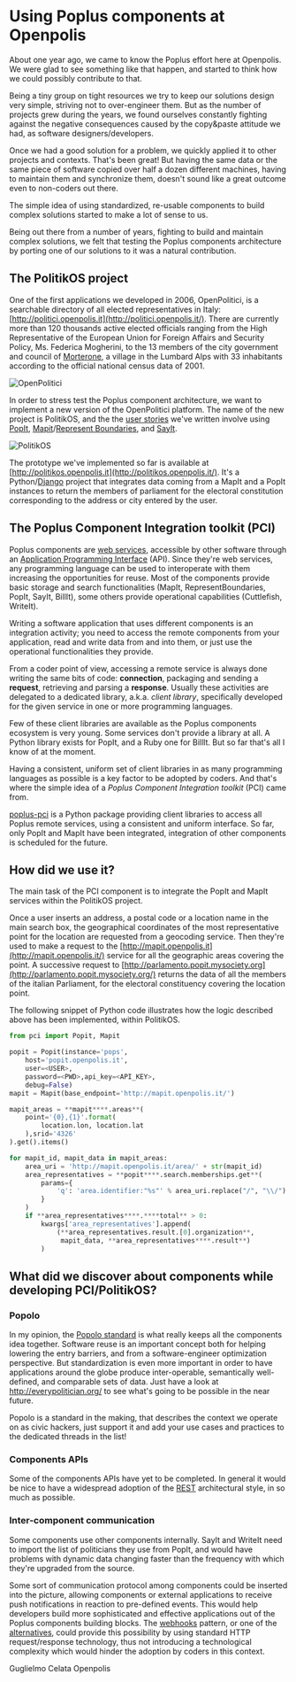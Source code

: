 # Using Poplus components at Openpolis

About one year ago, we came to know the Poplus effort here at Openpolis. We were glad to see something like that happen, and started to think how we could possibly contribute to that.

Being a tiny group on tight resources we try to keep our solutions design very simple, striving not to over-engineer them. But as the number of projects grew during the years, we found ourselves constantly fighting against the negative consequences caused by the copy&paste attitude we had, as software designers/developers. 

Once we had a good solution for a problem, we quickly applied it to other projects and contexts. That's been great! 
But having the same data or the same piece of software copied over half a dozen different machines, having to maintain them and synchronize them, doesn't sound like a great outcome even to non-coders out there. 

The simple idea of using standardized, re-usable components to build complex solutions started to make a lot of sense to us.

Being out there from a number of years, fighting to build and maintain complex solutions, we felt that testing the Poplus components architecture by porting one of our solutions to it was a natural contribution.

## The PolitikOS project

One of the first applications we developed in 2006, OpenPolitici, is a searchable directory of all elected representatives in Italy: [http://politici.openpolis.it](http://politici.openpolis.it/). There are currently more than 120 thousands active elected officials ranging from the High Representative of the European Union for Foreign Affairs and Security Policy, Ms. Federica Mogherini, to the 13 members of the city government and council of [Morterone](https://it.wikipedia.org/wiki/Morterone), a village in the Lumbard Alps with 33 inhabitants according to the official national census data of 2001.

![OpenPolitici](https://github.com/openpolis/home-poplus/blob/gh-pages/images/post_images/2015-04-02-openpolis-openpolitici-site.png "OpenPolitici web site")

In order to stress test the Poplus component architecture, we want to implement a new version of the OpenPolitici platform. The name of the new project is PolitikOS, and the the [user stories](https://quip.com/XghfAbrizOHb) we've written involve using [PopIt](http://popit.poplus.org/), [Mapit](http://mapit.poplus.org/)/[Represent Boundaries](http://represent.poplus.org/), and [SayIt](http://sayit.mysociety.org/).

![PolitikOS](https://github.com/openpolis/home-poplus/blob/gh-pages/images/post_images/2015-04-02-openpolis-politikos.png "politikOS web site")

The prototype we've implemented so far is available at [http://politikos.openpolis.it](http://politikos.openpolis.it/). It's a Python/[Django](https://www.djangoproject.com/) project that integrates data coming from a MapIt and a PopIt instances to return the members of parliament for the electoral constitution corresponding to the address or city entered by the user.


## The Poplus Component Integration toolkit (PCI)

Poplus components are [web services](https://en.wikipedia.org/wiki/Web_service), accessible by other software through an [Application Programming Interface](https://en.wikipedia.org/wiki/Application_programming_interface) (API). Since they're web services, any programming language can be used  to interoperate with them increasing the opportunities for reuse.
Most of the components provide basic storage and search functionalities (MapIt, RepresentBoundaries, PopIt, SayIt, BillIt), some others provide operational capabilities (Cuttlefish, WriteIt).

Writing a software application that uses different components is an integration activity; you need to access the remote components from your application, read and write data from and into them, or just use the operational functionalities they provide.

From a coder point of view, accessing a remote service is always done writing the same bits of code: **connection**, packaging and sending a **request**, retrieving and parsing a **response**.
Usually these activities are delegated to a dedicated library, a.k.a. *client library*, specifically developed for the given service in one or more programming languages.

Few of these client libraries are available as the Poplus components ecosystem is very young. Some services don't provide a library at all. A Python library exists for PopIt, and a Ruby one for BillIt. But so far that's all I know of at the moment.

Having a consistent, uniform set of client libraries in as many programming languages as possible is a key factor to be adopted by coders. And that's where the simple idea of a *Poplus Component Integration toolkit* (PCI) came from.

[poplus-pci](https://pypi.python.org/pypi/poplus-pci) is a Python package providing client libraries to access all Poplus remote services, using a consistent and uniform interface.
So far, only PopIt and MapIt have been integrated, integration of other components is scheduled for the future.

## How did we use it?

The main task of the PCI component is to integrate the PopIt and MapIt services within the PolitikOS project.

Once a user inserts an address, a postal code or a location name in the main search box, the geographical coordinates of the most representative point for the location are requested from a geocoding service. Then they're used to make a request to the [http://mapit.openpolis.it](http://mapit.openpolis.it/) service for all the geographic areas covering the point. A successive request to [http://parlamento.popit.mysociety.org](http://parlamento.popit.mysociety.org/) returns the data of all the members of the italian Parliament, for the electoral constituency covering the location point.

The following snippet of Python code illustrates how the logic described above has been implemented, within PolitikOS.

```python
from pci import Popit, Mapit

popit = Popit(instance='pops',
    host='popit.openpolis.it',
    user=<USER>,
    password=<PWD>,api_key=<API_KEY>,
    debug=False)
mapit = Mapit(base_endpoint='http://mapit.openpolis.it/')

mapit_areas = **mapit****.areas**(
    point='{0},{1}'.format(
        location.lon, location.lat
    ),srid='4326'
).get().items()

for mapit_id, mapit_data in mapit_areas:
    area_uri = 'http://mapit.openpolis.it/area/' + str(mapit_id)
    area_representatives = **popit****.search.memberships.get**(
        params={
            'q': 'area.identifier:"%s"' % area_uri.replace("/", "\\/")
        }
    )
    if **area_representatives****.****total** > 0:
        kwargs['area_representatives'].append(
            (**area_representatives.result.[0].organization**, 
             mapit_data, **area_representatives****.result**)
        )
```

## What did we discover about components while developing PCI/PolitikOS?

### Popolo

In my opinion, the [Popolo standard](http://www.popoloproject.com/) is what really keeps all the components idea together.
Software reuse is an important concept both for helping lowering the entry barriers,  and from a software-engineer optimization perspective. But standardization is even more important in order to have applications around the globe produce inter-operable, semantically well-defined, and comparable sets of data. Just have a look at http://everypolitician.org/ to see what's going to be possible in the near future.

Popolo is a standard in the making, that describes the context we operate on as civic hackers, just support it and add your use cases and practices to the dedicated threads in the list!

### Components APIs

Some of the components APIs have yet to be completed. In general it would be nice to have a widespread adoption of the [REST](https://en.wikipedia.org/wiki/Representational_state_transfer) architectural style, in so much as possible.

### Inter-component communication

Some components use other components internally. SayIt and WriteIt need to import the list of politicians they use from PopIt, and would have problems with dynamic data changing faster than the frequency with which they're upgraded from the source.

 Some sort of communication protocol among components could be inserted into the picture, allowing components or external applications to receive push notifications in reaction to pre-defined events. This would help developers build more sophisticated and effective applications out of the Poplus components building blocks.
The [webhooks](http://www.slideshare.net/progrium/web-hooks-and-the-programmable-world-of-tomorrow-presentation) pattern, or one of the [alternatives](http://apiux.com/2013/09/12/webhooks/), could provide this possibility by using standard HTTP request/response technology, thus not introducing a technological complexity which would hinder the adoption by coders in this context.

Guglielmo Celata
Openpolis




